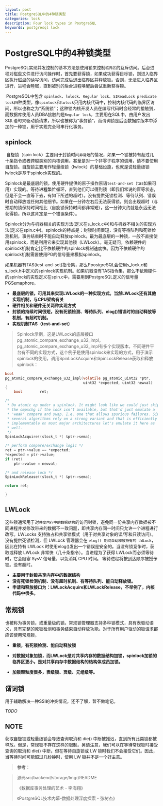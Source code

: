 ```yaml
---
layout: post
title: PostgreSQL中的4种锁类型
categories: lock
description: Four lock types in PostgreSQL
keywords: postgresql lock
---
```


# PostgreSQL中的4种锁类型

​	PostgreSQL实现并发控制的基本方法是使用锁来控制`临界区`的互斥访问。后台进程对磁盘文件进行访问操作时，首先要获得锁，如果成功获得目标锁，则进入临界区执行磁盘的读写访问，访问完成后退出临界区并释放锁。否则，无法进入临界区进行，进程会睡眠，直到被别的后台进程唤醒后尝试重新获得锁。

​	PostgreSQL中包含 `spinlock`、`lwlock`、`Regular lock`、`SIReadLock predicate lock`四种类型，像`spinlock`和`lwlock`只用内核代码中，控制内核代码的临界区访问，所以也称之为“系统锁”；这种锁内核开发人员在编写代码时会经常的接触到，而数据库使用人员DBA接触的是`Regular lock`，主要用在SQL中，由用户发出SQL语句来驱动锁请求，所以也被称为“事务锁”，而谓词锁是后面数据库版本中添加的一种锁，用于实现完全可串行化事务。

## spinlock

​	自旋锁（spin lock）主要用于封锁时间`非常短`的情况，如果一个锁被持有超过几十条指令或者跨越类别的内核调用，甚至是对一个非零子程序的调用，请不要使用自旋锁。自旋锁主要用作轻量级锁（lwlock）的基础设施，也就是说轻量级锁lwlock是基于spinlock实现的。

​	Spinlock是最底层的锁，使用硬件提供的原子操作原语`test-and-set`（tas如果可用）实现的。等待进程繁忙循环，直到他们可以得到锁（即我们常说的盲等状态，但是不会一直等下去，有如下所述的超时）。没有提供死锁检测、等待队列、错误时自动释放或任何其他细节。如果在一分钟左右后无法获得锁，则会出现超时（与预期的锁保持时间相比（自旋锁保持时间都非常短），这一分钟大约就是永远无法获得锁，所以这肯定是一个错误条件）。

​	Spinlock分为与机器相关的实现方法(定义在s_lock.c中)和与机器不相关的实现方法(定义在spin.c中)。spinlock的特点是：封锁时间很短，没有等待队列和死锁检测机制，事务结束时不能自动释放spinlock。最为最底层的一种锁，一般不直接使用spinlock，而是利用它来实现其他锁（LWLock）。毫无疑问，依赖硬件的spinlock机制肯定比不依赖硬件的spinlock机制速度快。因为不依赖硬件的spinlock机制需要使用PG的信号量来模拟spinlock。

​	如果机器有TAS(test-and-set)指令集，那么PpostgreSQL会使用s_lock.c和s_lock.h中定义的spinlock实现机制。如果机器没有TAS指令集，那么不依赖硬件的spinlock的实现定义在spin.c中，需要用到PostgreSQL定义的信号量PGSemaphore。

- **最底层的锁，可用其来实现LWLock的一种实现方式，当然LWLock还有其他实现机制，与CPU架构有关**
- **硬件相关和硬件无关两种实现方式**
- **封锁的持续时间很短，没有死锁检测、等待队列、elog()错误时的自动释放等机制，有超时机制。**
- **实现机制TAS（test-and-set）**

> Spinlock示例，这是LWLock的底层接口pg_atomic_compare_exchange_u32_impl，pg_atomic_compare_exchange_u32_impl有多个实现版本，不同硬件平台有不同的实现方式，这个例子是使用spinlock来实现的方式，用于演示spinlock的使用，调用SpinLockAcquire和SpinLockRelease获取和释放spinlock：

```c
bool
pg_atomic_compare_exchange_u32_impl(volatile pg_atomic_uint32 *ptr,
									uint32 *expected, uint32 newval)
{
	bool		ret;

/*
 * Do atomic op under a spinlock. It might look like we could just skip
 * the cmpxchg if the lock isn't available, but that'd just emulate a
 * 'weak' compare and swap. I.e. one that allows spurious failures. Since
 * several algorithms rely on a strong variant and that is efficiently
 * implementable on most major architectures let's emulate it here as
 * well.
 */
SpinLockAcquire((slock_t *) &ptr->sema);

/* perform compare/exchange logic */
ret = ptr->value == *expected;
*expected = ptr->value;
if (ret)
	ptr->value = newval;

/* and release lock */
SpinLockRelease((slock_t *) &ptr->sema);

return ret;

}
```

## LWLock

​	这些锁通常用于对`共享内存中的数据结构`的访问封锁，避免同一份共享内存数据被不同进程并发修改带来的数据不一致问题，即共享内存同一时间只允许一个进程进行改写。LWLocks 支持独占和共享锁模式（用于对共享对象的读/写和只读访问）。没有提供死锁检测，但 LWLock 管理器会在 `elog() 期间自动释放持有的 LWLock`，因此在持有 LWLock 时使用elog()发出一个错误是安全的。当没有锁竞争时，获取或释放 LWLock 非常快（几十条指令）。当进程为了获得 LWLock而必须等待时，它会阻塞 SysV 信号量，以免消耗 CPU 时间。 等待进程将按到达顺序被授予锁。没有超时。

- **主要用于封锁共享内存中的数据结构**
- **没有死锁检测机制、没有超时机制、有等待队列、能自动释放锁。**
- **申请和释放接口为：LWLockAcquire和LWLockRelease，不举例了，内核代码中很多。**

## 常规锁

​	也被称为事务锁，或重量级的锁。常规锁管理器支持多种锁模式，具有表驱动语义，具有完整的死锁检测和事务结束自动释放功能。对于所有用户驱动的锁请求都应该使用常规锁。

- **重锁，有死锁检测、能自动释放锁**

- **对数据对象加锁，而LWLock是对共享内存的数据结构加锁，spinlock加锁的临界区更小，是对共享内存中数据结构的结构体成员加锁。**

- **加锁颗粒度很多，表级锁、页级、元组级等。**

## 谓词锁

用于辅助解决一种SSI的冲突情况，还不了解，暂不做笔记。

*TODO*

## NOTE

获取自旋锁或轻量级锁会导致查询取消和 die() 中断被推迟，直到所有此类锁都被释放。但是，常规锁不存在这样的限制。另请注意，我们可以在等待常规锁时接受查询的取消和 die() 中断，但在等待自旋锁或 LW 锁时我们不会接受它们。因此，当等待时间可能超过几秒钟时，使用 LW 锁并不是一个好主意。



> **参考：**

> 源码src/backend/storage/lmgr/README
>
> 《数据库事务处理的艺术 - 李海翔》
>
> 《PostgreSQL技术内幕-数据处理深度探索 - 张树杰》
